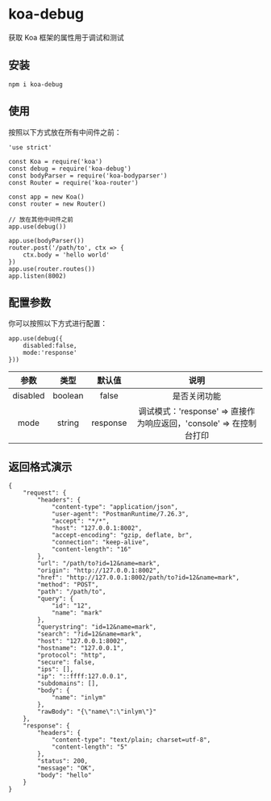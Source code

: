# koa-debug
获取 Koa 框架的属性用于调试和测试

## 安装
```
npm i koa-debug
```

## 使用
按照以下方式放在所有中间件之前：
```
'use strict'

const Koa = require('koa')
const debug = require('koa-debug')
const bodyParser = require('koa-bodyparser')
const Router = require('koa-router')

const app = new Koa()
const router = new Router()

// 放在其他中间件之前
app.use(debug())

app.use(bodyParser())
router.post('/path/to', ctx => {
    ctx.body = 'hello world'
})
app.use(router.routes())
app.listen(8002)
```

## 配置参数
你可以按照以下方式进行配置：
```
app.use(debug({
    disabled:false,
    mode:'response'
}))
```

|   参数   |  类型   |  默认值  |                             说明                             |
| :------: | :-----: | :------: | :----------------------------------------------------------: |
| disabled | boolean |  false   |                         是否关闭功能                         |
|   mode   | string  | response | 调试模式：'response' => 直接作为响应返回，'console' => 在控制台打印 |






## 返回格式演示
```
{
    "request": {
        "headers": {
            "content-type": "application/json",
            "user-agent": "PostmanRuntime/7.26.3",
            "accept": "*/*",
            "host": "127.0.0.1:8002",
            "accept-encoding": "gzip, deflate, br",
            "connection": "keep-alive",
            "content-length": "16"
        },
        "url": "/path/to?id=12&name=mark",
        "origin": "http://127.0.0.1:8002",
        "href": "http://127.0.0.1:8002/path/to?id=12&name=mark",
        "method": "POST",
        "path": "/path/to",
        "query": {
            "id": "12",
            "name": "mark"
        },
        "querystring": "id=12&name=mark",
        "search": "?id=12&name=mark",
        "host": "127.0.0.1:8002",
        "hostname": "127.0.0.1",
        "protocol": "http",
        "secure": false,
        "ips": [],
        "ip": "::ffff:127.0.0.1",
        "subdomains": [],
        "body": {
            "name": "inlym"
        },
        "rawBody": "{\"name\":\"inlym\"}"
    },
    "response": {
        "headers": {
            "content-type": "text/plain; charset=utf-8",
            "content-length": "5"
        },
        "status": 200,
        "message": "OK",
        "body": "hello"
    }
}
```

